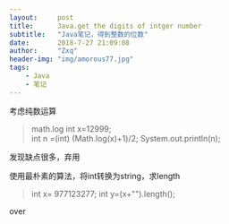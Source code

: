 ```yaml
---
layout:     post
title:      Java.get the digits of intger number
subtitle:   "Java笔记，得到整数的位数"
date:       2018-7-27 21:09:08
author:     "Zxq"
header-img: "img/amorous77.jpg"
tags:
    - Java
    - 笔记
---
```



考虑纯数运算
>math.log
>int x=12999;
<br>int n =(int) (Math.log(x)+1)/2;
>System.out.println(n);

发现缺点很多，弃用

使用最朴素的算法，将int转换为string，求length

>int x= 977123277;
>int y=(x+"").length();

over